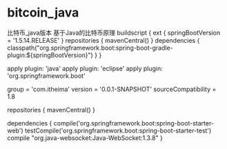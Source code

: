 # bitcoin_java
比特币_java版本
基于Java的比特币原理
buildscript {
    ext {
        springBootVersion = '1.5.14.RELEASE'
    }
    repositories {
        mavenCentral()
    }
    dependencies {
        classpath("org.springframework.boot:spring-boot-gradle-plugin:${springBootVersion}")
    }
}

apply plugin: 'java'
apply plugin: 'eclipse'
apply plugin: 'org.springframework.boot'

group = 'com.itheima'
version = '0.0.1-SNAPSHOT'
sourceCompatibility = 1.8

repositories {
    mavenCentral()
}


dependencies {
    compile('org.springframework.boot:spring-boot-starter-web')
    testCompile('org.springframework.boot:spring-boot-starter-test')
    compile "org.java-websocket:Java-WebSocket:1.3.8"
}
